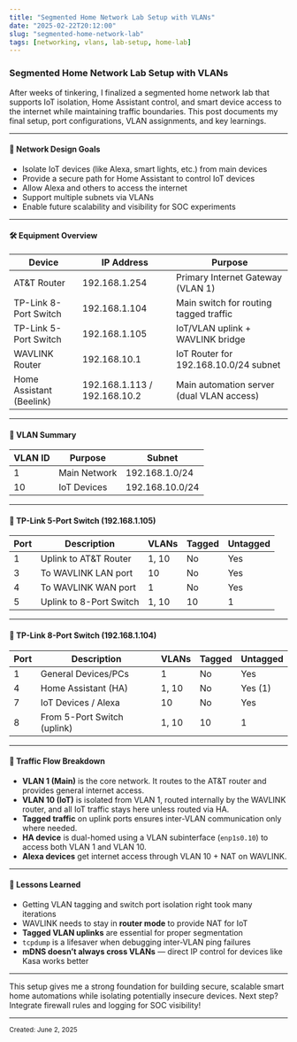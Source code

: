 ```yaml
---
title: "Segmented Home Network Lab Setup with VLANs"
date: "2025-02-22T20:12:00"
slug: "segmented-home-network-lab"
tags: [networking, vlans, lab-setup, home-lab]
---
```


### Segmented Home Network Lab Setup with VLANs

After weeks of tinkering, I finalized a segmented home network lab that supports IoT isolation, Home Assistant control, and smart device access to the internet while maintaining traffic boundaries. This post documents my final setup, port configurations, VLAN assignments, and key learnings.

---

#### 🧠 Network Design Goals
- Isolate IoT devices (like Alexa, smart lights, etc.) from main devices
- Provide a secure path for Home Assistant to control IoT devices
- Allow Alexa and others to access the internet
- Support multiple subnets via VLANs
- Enable future scalability and visibility for SOC experiments

---

#### 🛠️ Equipment Overview

| Device                     | IP Address       | Purpose                                 |
|---------------------------|------------------|-----------------------------------------|
| AT&T Router               | 192.168.1.254    | Primary Internet Gateway (VLAN 1)       |
| TP-Link 8-Port Switch     | 192.168.1.104    | Main switch for routing tagged traffic  |
| TP-Link 5-Port Switch     | 192.168.1.105    | IoT/VLAN uplink + WAVLINK bridge        |
| WAVLINK Router            | 192.168.10.1     | IoT Router for 192.168.10.0/24 subnet   |
| Home Assistant (Beelink) | 192.168.1.113 / 192.168.10.2 | Main automation server (dual VLAN access) |

---

#### 🧩 VLAN Summary

| VLAN ID | Purpose         | Subnet             |
|---------|------------------|---------------------|
| 1       | Main Network    | 192.168.1.0/24      |
| 10      | IoT Devices     | 192.168.10.0/24     |

---

#### 🔌 TP-Link 5-Port Switch (192.168.1.105)

| Port | Description             | VLANs  | Tagged | Untagged |
|------|--------------------------|--------|--------|----------|
| 1    | Uplink to AT&T Router    | 1, 10  | No     | Yes      |
| 3    | To WAVLINK LAN port      | 10     | No     | Yes      |
| 4    | To WAVLINK WAN port      | 1      | No     | Yes      |
| 5    | Uplink to 8-Port Switch  | 1, 10  | 10     | 1        |

---

#### 🔌 TP-Link 8-Port Switch (192.168.1.104)

| Port | Description              | VLANs  | Tagged | Untagged |
|------|---------------------------|--------|--------|----------|
| 1    | General Devices/PCs       | 1      | No     | Yes      |
| 4    | Home Assistant (HA)       | 1, 10  | No     | Yes (1)  |
| 7    | IoT Devices / Alexa       | 10     | No     | Yes      |
| 8    | From 5-Port Switch (uplink)| 1, 10 | 10     | 1        |

---

#### 🔄 Traffic Flow Breakdown
- **VLAN 1 (Main)** is the core network. It routes to the AT&T router and provides general internet access.
- **VLAN 10 (IoT)** is isolated from VLAN 1, routed internally by the WAVLINK router, and all IoT traffic stays here unless routed via HA.
- **Tagged traffic** on uplink ports ensures inter-VLAN communication only where needed.
- **HA device** is dual-homed using a VLAN subinterface (`enp1s0.10`) to access both VLAN 1 and VLAN 10.
- **Alexa devices** get internet access through VLAN 10 + NAT on WAVLINK.

---

#### 🧪 Lessons Learned
- Getting VLAN tagging and switch port isolation right took many iterations
- WAVLINK needs to stay in **router mode** to provide NAT for IoT
- **Tagged VLAN uplinks** are essential for proper segmentation
- `tcpdump` is a lifesaver when debugging inter-VLAN ping failures
- **mDNS doesn’t always cross VLANs** — direct IP control for devices like Kasa works better

---

This setup gives me a strong foundation for building secure, scalable smart home automations while isolating potentially insecure devices. Next step? Integrate firewall rules and logging for SOC visibility!

---

<small>Created: June 2, 2025</small>
